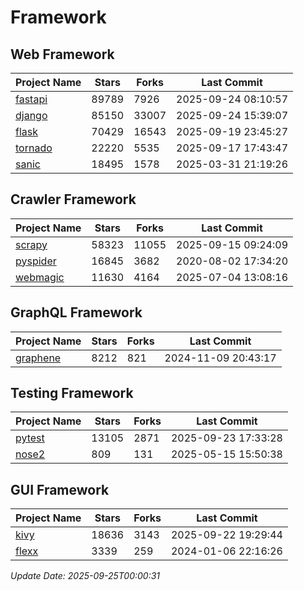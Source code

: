 # Framework

## Web Framework
| Project Name | Stars | Forks | Last Commit |
| ------------ | ----- | ----- | ----------- |
| [fastapi](https://github.com/fastapi/fastapi) | 89789 | 7926 | 2025-09-24 08:10:57 |
| [django](https://github.com/django/django) | 85150 | 33007 | 2025-09-24 15:39:07 |
| [flask](https://github.com/pallets/flask) | 70429 | 16543 | 2025-09-19 23:45:27 |
| [tornado](https://github.com/tornadoweb/tornado) | 22220 | 5535 | 2025-09-17 17:43:47 |
| [sanic](https://github.com/sanic-org/sanic) | 18495 | 1578 | 2025-03-31 21:19:26 |

## Crawler Framework
| Project Name | Stars | Forks | Last Commit |
| ------------ | ----- | ----- | ----------- |
| [scrapy](https://github.com/scrapy/scrapy) | 58323 | 11055 | 2025-09-15 09:24:09 |
| [pyspider](https://github.com/binux/pyspider) | 16845 | 3682 | 2020-08-02 17:34:20 |
| [webmagic](https://github.com/code4craft/webmagic) | 11630 | 4164 | 2025-07-04 13:08:16 |

## GraphQL Framework
| Project Name | Stars | Forks | Last Commit |
| ------------ | ----- | ----- | ----------- |
| [graphene](https://github.com/graphql-python/graphene) | 8212 | 821 | 2024-11-09 20:43:17 |

## Testing Framework
| Project Name | Stars | Forks | Last Commit |
| ------------ | ----- | ----- | ----------- |
| [pytest](https://github.com/pytest-dev/pytest) | 13105 | 2871 | 2025-09-23 17:33:28 |
| [nose2](https://github.com/nose-devs/nose2) | 809 | 131 | 2025-05-15 15:50:38 |

## GUI Framework
| Project Name | Stars | Forks | Last Commit |
| ------------ | ----- | ----- | ----------- |
| [kivy](https://github.com/kivy/kivy) | 18636 | 3143 | 2025-09-22 19:29:44 |
| [flexx](https://github.com/flexxui/flexx) | 3339 | 259 | 2024-01-06 22:16:26 |

*Update Date: 2025-09-25T00:00:31*